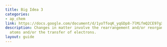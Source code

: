 ```yaml
---
title: Big Idea 3
categories:
- ap_chem
link: https://docs.google.com/document/d/1yoTfoqK_yqGDp8-7lMifmQ2CE97gXoImL7K7zu1kk1c/
description: Changes in matter involve the rearrangement and/or reorganization of
  atoms and/or the transfer of electrons.
layout: guide
---
```



